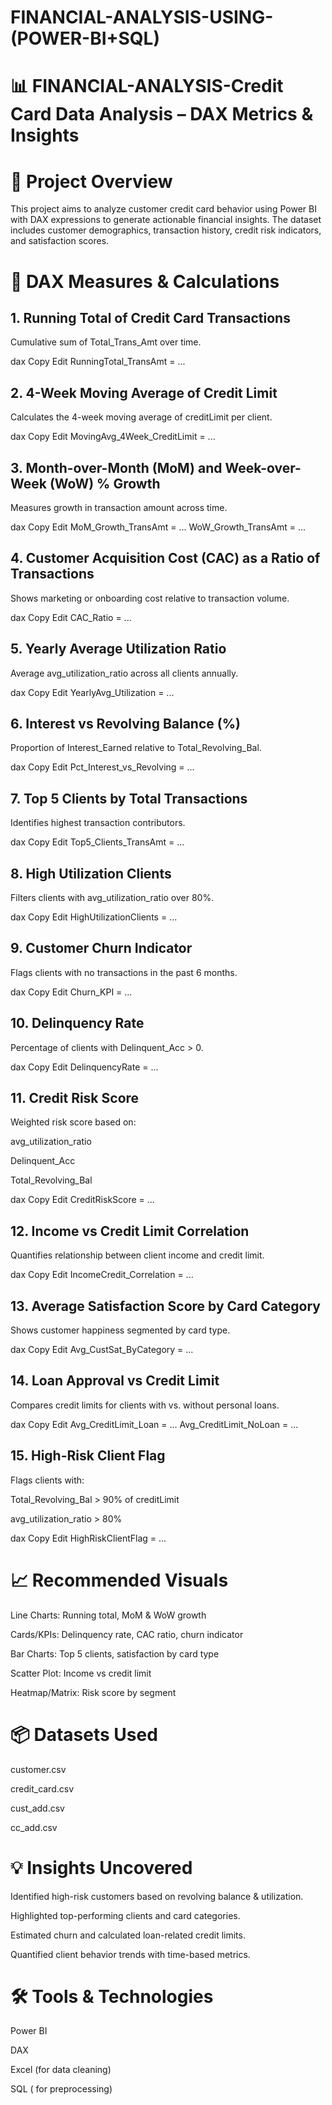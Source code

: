 # FINANCIAL-ANALYSIS-USING-(POWER-BI+SQL)
# 📊 FINANCIAL-ANALYSIS-Credit Card Data Analysis – DAX Metrics & Insights
# 📁 Project Overview
This project aims to analyze customer credit card behavior using Power BI with DAX expressions to generate actionable financial insights. The dataset includes customer demographics, transaction history, credit risk indicators, and satisfaction scores.

# 🔧 DAX Measures & Calculations
## 1. Running Total of Credit Card Transactions
Cumulative sum of Total_Trans_Amt over time.

dax
Copy
Edit
RunningTotal_TransAmt = ...

## 2. 4-Week Moving Average of Credit Limit
Calculates the 4-week moving average of creditLimit per client.

dax
Copy
Edit
MovingAvg_4Week_CreditLimit = ...

## 3. Month-over-Month (MoM) and Week-over-Week (WoW) % Growth
Measures growth in transaction amount across time.

dax
Copy
Edit
MoM_Growth_TransAmt = ...
WoW_Growth_TransAmt = ...

## 4. Customer Acquisition Cost (CAC) as a Ratio of Transactions
Shows marketing or onboarding cost relative to transaction volume.

dax
Copy
Edit
CAC_Ratio = ...

## 5. Yearly Average Utilization Ratio
Average avg_utilization_ratio across all clients annually.

dax
Copy
Edit
YearlyAvg_Utilization = ...
## 6. Interest vs Revolving Balance (%)
Proportion of Interest_Earned relative to Total_Revolving_Bal.

dax
Copy
Edit
Pct_Interest_vs_Revolving = ...
## 7. Top 5 Clients by Total Transactions
Identifies highest transaction contributors.

dax
Copy
Edit
Top5_Clients_TransAmt = ...

## 8. High Utilization Clients
Filters clients with avg_utilization_ratio over 80%.

dax
Copy
Edit
HighUtilizationClients = ...

## 9. Customer Churn Indicator
Flags clients with no transactions in the past 6 months.

dax
Copy
Edit
Churn_KPI = ...

## 10. Delinquency Rate
Percentage of clients with Delinquent_Acc > 0.

dax
Copy
Edit
DelinquencyRate = ...

## 11. Credit Risk Score
Weighted risk score based on:

avg_utilization_ratio

Delinquent_Acc

Total_Revolving_Bal

dax
Copy
Edit
CreditRiskScore = ...

## 12. Income vs Credit Limit Correlation
Quantifies relationship between client income and credit limit.

dax
Copy
Edit
IncomeCredit_Correlation = ...

## 13. Average Satisfaction Score by Card Category
Shows customer happiness segmented by card type.

dax
Copy
Edit
Avg_CustSat_ByCategory = ...

## 14. Loan Approval vs Credit Limit
Compares credit limits for clients with vs. without personal loans.

dax
Copy
Edit
Avg_CreditLimit_Loan = ...
Avg_CreditLimit_NoLoan = ...

## 15. High-Risk Client Flag
Flags clients with:

Total_Revolving_Bal > 90% of creditLimit

avg_utilization_ratio > 80%

dax
Copy
Edit
HighRiskClientFlag = ...
# 📈 Recommended Visuals
Line Charts: Running total, MoM & WoW growth

Cards/KPIs: Delinquency rate, CAC ratio, churn indicator

Bar Charts: Top 5 clients, satisfaction by card type

Scatter Plot: Income vs credit limit

Heatmap/Matrix: Risk score by segment

# 📦 Datasets Used
customer.csv

credit_card.csv

cust_add.csv

cc_add.csv

# 💡 Insights Uncovered
Identified high-risk customers based on revolving balance & utilization.

Highlighted top-performing clients and card categories.

Estimated churn and calculated loan-related credit limits.

Quantified client behavior trends with time-based metrics.

# 🛠️ Tools & Technologies
Power BI

DAX

Excel (for data cleaning)

SQL ( for preprocessing)
